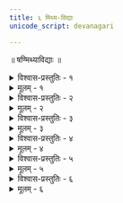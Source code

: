 ```yaml
---
title: ६ मिथ्य-विद्याः
unicode_script: devanagari

---
```

॥ षण्मिथ्याविद्याः ॥


<details><summary>विश्वास-प्रस्तुतिः - १</summary>

उपकाराय या पुंसां न परस्य न चात्मनः ।  
ग्रन्थसञ्चयसम्भारैः किं तया भारविद्यया ॥ १॥
</details>

<details><summary>मूलम् - १</summary>

उपकाराय या पुंसां न परस्य न चात्मनः ।  
ग्रन्थसञ्चयसम्भारैः किं तया भारविद्यया ॥ १॥
</details>


<details><summary>विश्वास-प्रस्तुतिः - २</summary>

अन्यायः प्रौढवादेन नीयते न्यायतां यया ।  
न्यायश्चान्यायतां लोभात् किं तया क्षुद्रविद्यया ॥ २॥
</details>

<details><summary>मूलम् - २</summary>

अन्यायः प्रौढवादेन नीयते न्यायतां यया ।  
न्यायश्चान्यायतां लोभात् किं तया क्षुद्रविद्यया ॥ २॥
</details>


<details><summary>विश्वास-प्रस्तुतिः - ३</summary>

अनुष्ठानेन रहिता पाठमात्रेण केवलम् ।  
रञ्जयत्येव या लोकं किं तया शुकविद्यया ॥ ३॥
</details>

<details><summary>मूलम् - ३</summary>

अनुष्ठानेन रहिता पाठमात्रेण केवलम् ।  
रञ्जयत्येव या लोकं किं तया शुकविद्यया ॥ ३॥
</details>


<details><summary>विश्वास-प्रस्तुतिः - ४</summary>

गोप्यते या बुधस्याग्रे मूर्खस्याग्रे प्रकाश्यते ।  
न दीयते च शिष्येभ्यः किं तया शठविद्यया ॥ ४॥
</details>

<details><summary>मूलम् - ४</summary>

गोप्यते या बुधस्याग्रे मूर्खस्याग्रे प्रकाश्यते ।  
न दीयते च शिष्येभ्यः किं तया शठविद्यया ॥ ४॥
</details>


<details><summary>विश्वास-प्रस्तुतिः - ५</summary>

परमात्सर्यशूलिन्या व्यथा सञ्जायते यया ।  
सुखनिद्रापहारिण्या किं तया शूलविद्यया ॥ ५॥
</details>

<details><summary>मूलम् - ५</summary>

परमात्सर्यशूलिन्या व्यथा सञ्जायते यया ।  
सुखनिद्रापहारिण्या किं तया शूलविद्यया ॥ ५॥
</details>


<details><summary>विश्वास-प्रस्तुतिः - ६</summary>

परसूक्तापहारेण स्वसुभाषितवादिना ।  
उत्कर्षः ख्याप्यते यस्याः किं तया चौरविद्यया ॥ ६॥
</details>

<details><summary>मूलम् - ६</summary>

परसूक्तापहारेण स्वसुभाषितवादिना ।  
उत्कर्षः ख्याप्यते यस्याः किं तया चौरविद्यया ॥ ६॥
</details>